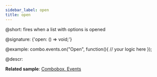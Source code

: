 ```yaml
---
sidebar_label: open
title: open
---          
```


@short: fires when a list with options is opened

@signature: {'open: () => void;'}

@example:
combo.events.on("Open", function(){
    // your logic here
});

@descr:

**Related sample**: [Combobox. Events](https://snippet.dhtmlx.com/n70eqx5l)
